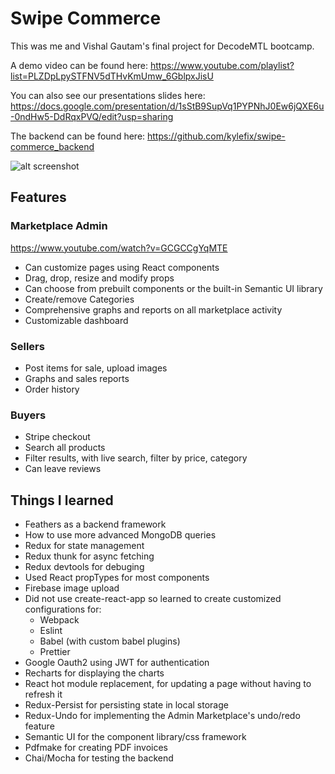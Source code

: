 # Swipe Commerce
This was me and Vishal Gautam's final project for DecodeMTL bootcamp.

A demo video can be found here: https://www.youtube.com/playlist?list=PLZDpLpySTFNV5dTHvKmUmw_6GblpxJisU

You can also see our presentations slides here: https://docs.google.com/presentation/d/1sStB9SupVq1PYPNhJ0Ew6jQXE6u-0ndHw5-DdRqxPVQ/edit?usp=sharing

The backend can be found here: https://github.com/kylefix/swipe-commerce_backend

![alt screenshot](https://image.ibb.co/f4cb59/Screen_Shot_2018_08_27_at_6_48_58_PM.png)

## Features

### Marketplace Admin
https://www.youtube.com/watch?v=GCGCCgYqMTE
- Can customize pages using React components
- Drag, drop, resize and modify props
- Can choose from prebuilt components or the built-in Semantic UI library
- Create/remove Categories
- Comprehensive graphs and reports on all marketplace activity
- Customizable dashboard

### Sellers
- Post items for sale, upload images
- Graphs and sales reports
- Order history

### Buyers
- Stripe checkout
- Search all products
- Filter results, with live search, filter by price, category
- Can leave reviews

## Things I learned
- Feathers as a backend framework
- How to use more advanced MongoDB queries
- Redux for state management
- Redux thunk for async fetching
- Redux devtools for debuging
- Used React propTypes for most components
- Firebase image upload
- Did not use create-react-app so learned to create customized configurations for:
  - Webpack
  - Eslint
  - Babel (with custom babel plugins)
  - Prettier
- Google Oauth2 using JWT for authentication
- Recharts for displaying the charts
- React hot module replacement, for updating a page without having to refresh it
- Redux-Persist for persisting state in local storage
- Redux-Undo for implementing the Admin Marketplace's undo/redo feature
- Semantic UI for the component library/css framework
- Pdfmake for creating PDF invoices
- Chai/Mocha for testing the backend
